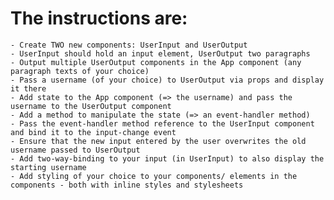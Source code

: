 # The instructions are:

    - Create TWO new components: UserInput and UserOutput
    - UserInput should hold an input element, UserOutput two paragraphs
    - Output multiple UserOutput components in the App component (any paragraph texts of your choice)
    - Pass a username (of your choice) to UserOutput via props and display it there
    - Add state to the App component (=> the username) and pass the username to the UserOutput component
    - Add a method to manipulate the state (=> an event-handler method)
    - Pass the event-handler method reference to the UserInput component and bind it to the input-change event
    - Ensure that the new input entered by the user overwrites the old username passed to UserOutput
    - Add two-way-binding to your input (in UserInput) to also display the starting username
    - Add styling of your choice to your components/ elements in the components - both with inline styles and stylesheets